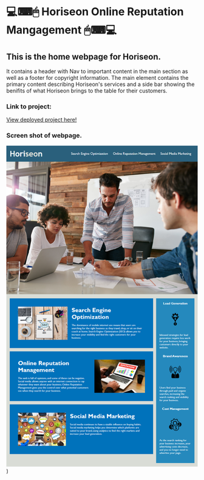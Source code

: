 # 💻⌨🖱 Horiseon Online Reputation Mangagement 🖱⌨💻

## This is the home webpage for Horiseon.

It contains a header with Nav to important content in the main section as well as a footer for copyright information. The main element contains the primary content describing Horiseon's services and a side bar showing the benifits of what Horiseon brings to the table for their customers. 

### Link to project:
[View deployed project here!](https://caseyderiso.github.io/Horiseon/)

### Screen shot of webpage. 
![Horiseon main page screenshot](/assets/images/UOT_Mockup.png))
